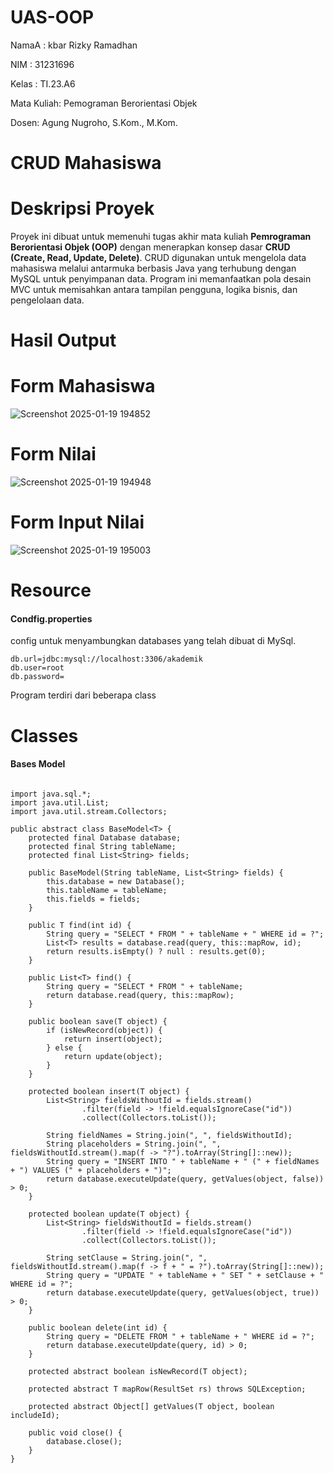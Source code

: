 # UAS-OOP
NamaA  : kbar Rizky Ramadhan

NIM    : 31231696

Kelas  : TI.23.A6

Mata Kuliah: Pemograman Berorientasi Objek

Dosen: Agung Nugroho, S.Kom., M.Kom.

<h1>CRUD Mahasiswa</h1>

# Deskripsi Proyek
Proyek ini dibuat untuk memenuhi tugas akhir mata kuliah **Pemrograman Berorientasi Objek (OOP)** dengan menerapkan konsep dasar **CRUD (Create, Read, Update, Delete)**. CRUD digunakan untuk mengelola data mahasiswa melalui antarmuka berbasis Java yang terhubung dengan MySQL untuk penyimpanan data. Program ini memanfaatkan pola desain MVC untuk memisahkan antara tampilan pengguna, logika bisnis, dan pengelolaan data.

<h1>Hasil Output</h1>

# Form Mahasiswa
 ![Screenshot 2025-01-19 194852](https://github.com/user-attachments/assets/276a33d8-2bfa-4d49-a4de-2c8020a988df)

# Form Nilai
![Screenshot 2025-01-19 194948](https://github.com/user-attachments/assets/47ad58ab-cf90-48b0-aeb8-4314630404c4)

# Form Input Nilai
![Screenshot 2025-01-19 195003](https://github.com/user-attachments/assets/7edb5695-c4ce-4a77-a9f6-c7a9a41b291b)

# Resource

<h4>Condfig.properties</h4>

config untuk menyambungkan databases yang telah dibuat di MySql.

```
db.url=jdbc:mysql://localhost:3306/akademik
db.user=root
db.password=
```
Program terdiri dari beberapa class

# Classes
<h4>Bases Model</h4>

```package classes;

import java.sql.*;
import java.util.List;
import java.util.stream.Collectors;

public abstract class BaseModel<T> {
    protected final Database database;
    protected final String tableName;
    protected final List<String> fields;

    public BaseModel(String tableName, List<String> fields) {
        this.database = new Database();
        this.tableName = tableName;
        this.fields = fields;
    }

    public T find(int id) {
        String query = "SELECT * FROM " + tableName + " WHERE id = ?";
        List<T> results = database.read(query, this::mapRow, id);
        return results.isEmpty() ? null : results.get(0);
    }

    public List<T> find() {
        String query = "SELECT * FROM " + tableName;
        return database.read(query, this::mapRow);
    }

    public boolean save(T object) {
        if (isNewRecord(object)) {
            return insert(object);
        } else {
            return update(object);
        }
    }

    protected boolean insert(T object) {
        List<String> fieldsWithoutId = fields.stream()
                .filter(field -> !field.equalsIgnoreCase("id"))
                .collect(Collectors.toList());

        String fieldNames = String.join(", ", fieldsWithoutId);
        String placeholders = String.join(", ", fieldsWithoutId.stream().map(f -> "?").toArray(String[]::new));
        String query = "INSERT INTO " + tableName + " (" + fieldNames + ") VALUES (" + placeholders + ")";
        return database.executeUpdate(query, getValues(object, false)) > 0;
    }

    protected boolean update(T object) {
        List<String> fieldsWithoutId = fields.stream()
                .filter(field -> !field.equalsIgnoreCase("id"))
                .collect(Collectors.toList());

        String setClause = String.join(", ", fieldsWithoutId.stream().map(f -> f + " = ?").toArray(String[]::new));
        String query = "UPDATE " + tableName + " SET " + setClause + " WHERE id = ?";
        return database.executeUpdate(query, getValues(object, true)) > 0;
    }

    public boolean delete(int id) {
        String query = "DELETE FROM " + tableName + " WHERE id = ?";
        return database.executeUpdate(query, id) > 0;
    }

    protected abstract boolean isNewRecord(T object);

    protected abstract T mapRow(ResultSet rs) throws SQLException;

    protected abstract Object[] getValues(T object, boolean includeId);

    public void close() {
        database.close();
    }
}
```
